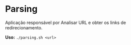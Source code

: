# Parsing

Aplicação responsável por Analisar URL e obter os links de redirecionamento.

**Uso:** ```./parsing.sh <url>```
